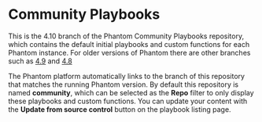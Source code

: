 # Community Playbooks

This is the 4.10 branch of the Phantom Community Playbooks repository, which contains the default initial playbooks and custom functions for each Phantom instance. For older versions of Phantom there are other branches such as [4.9](https://github.com/phantomcyber/playbooks/tree/4.9) and [4.8](https://github.com/phantomcyber/playbooks/tree/4.8)

The Phantom platform automatically links to the branch of this repository that matches the running Phantom version. By default this repository is named **community**, which can be selected as the **Repo** filter to only display these playbooks and custom functions. You can update your content with the **Update from source control** button on the playbook listing page.
